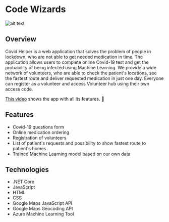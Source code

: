 # Code Wizards

![alt text](https://i.imgur.com/MP8Myj5.png)

## Overview
Covid Helper is a web application that solves the problem of people in lockdown, who are not able to get needed medication in time. The application allows users to complete online Covid-19 test and get the probability of being infected using Machine Learning. We provide a wide network of volunteers, who are able to check the patient's locations, see the fastest route and deliver requested medication in just one day. Everyone can register as a volunteer and access Volunteer hub using their own access code.

[This video](https://drive.google.com/file/d/1s5tzy77JQJZVgWAbCUfCaRmI8b9xKDYi/view?usp=sharing) shows the app with all its features. 🎥

## Features
* Covid-19 questions form
* Online medication ordering
* Registration of volunteers
* List of patient's requests and possibility to show fastest route to patient's homes
* Trained Machine Learning model based on our own data

## Technologies
* .NET Core
* JavaScript
* HTML
* CSS
* Google Maps JavaScript API
* Google Maps Geocoding API
* Azure Machine Learning Tool
